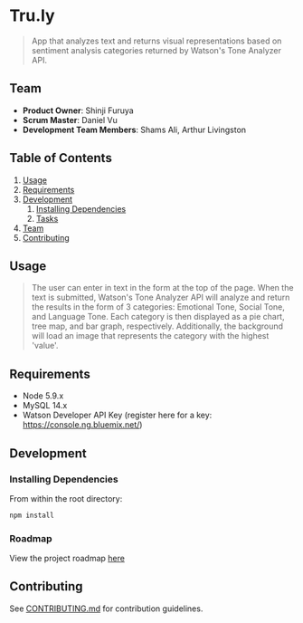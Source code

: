# Tru.ly

> App that analyzes text and returns visual representations based on sentiment analysis categories returned by Watson's Tone Analyzer API.

## Team

  - __Product Owner__: Shinji Furuya
  - __Scrum Master__: Daniel Vu
  - __Development Team Members__: Shams Ali, Arthur Livingston

## Table of Contents

1. [Usage](#Usage)
1. [Requirements](#requirements)
1. [Development](#development)
    1. [Installing Dependencies](#installing-dependencies)
    1. [Tasks](#tasks)
1. [Team](#team)
1. [Contributing](#contributing)

## Usage

> The user can enter in text in the form at the top of the page. When the text is submitted, Watson's Tone Analyzer API will analyze and return the results in the form of 3 categories: Emotional Tone, Social Tone, and Language Tone. Each category is then displayed as a pie chart, tree map, and bar graph, respectively. Additionally, the background will load an image that represents the category with the highest 'value'.

## Requirements

- Node 5.9.x
- MySQL 14.x
- Watson Developer API Key (register here for a key: https://console.ng.bluemix.net/)

## Development

### Installing Dependencies

From within the root directory:

```sh
npm install
```

### Roadmap

View the project roadmap [here](https://github.com/KnicknackCadillac/Knicknack-Cadillac/issues)


## Contributing

See [CONTRIBUTING.md](_CONTRIBUTING.md) for contribution guidelines.
